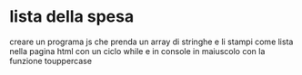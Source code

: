 # lista della spesa

creare un programa js che prenda un array di stringhe e li stampi come lista nella pagina html con un ciclo while e in console in maiuscolo con la funzione touppercase
